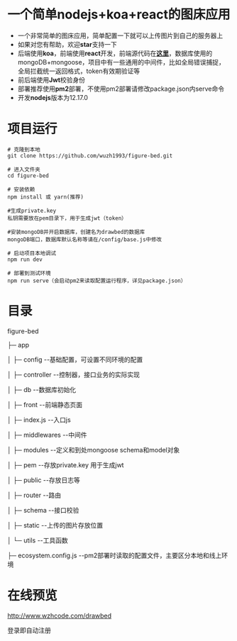 # 一个简单nodejs+koa+react的图床应用

- 一个非常简单的图床应用，简单配置一下就可以上传图片到自己的服务器上
- 如果对您有帮助，欢迎**star**支持一下
- 后端使用**koa**，前端使用**react**开发，前端源代码在[**这里**](https://github.com/wuzh1993/figure-bed-front.git)，数据库使用的mongoDB+mongoose，项目中有一些通用的中间件，比如全局错误捕捉，全局拦截统一返回格式，token有效期验证等
- 前后端使用**Jwt**校验身份
- 部署推荐使用**pm2**部署，不使用pm2部署请修改package.json内serve命令
- 开发**nodejs**版本为12.17.0



# 项目运行

```
# 克隆到本地
git clone https://github.com/wuzh1993/figure-bed.git

# 进入文件夹
cd figure-bed

# 安装依赖
npm install 或 yarn(推荐)

#生成private.key
私钥需要放在pem目录下，用于生成jwt（token）

#安装mongoDB并开启数据库，创建名为drawbed的数据库
mongoDB端口，数据库默认名称等请在/config/base.js中修改

# 启动项目本地调试
npm run dev

# 部署到测试环境
npm run serve（会启动pm2来读取配置运行程序，详见package.json）
```



# 目录

figure-bed 

├─ app

│ ├─ config --基础配置，可设置不同环境的配置

│ ├─ controller --控制器，接口业务的实际实现

│ ├─ db --数据库初始化

│ ├─ front --前端静态页面

│ ├─ index.js --入口js

│ ├─ middlewares --中间件

│ ├─ modules --定义和到处mongoose schema和model对象

│ ├─ pem --存放private.key 用于生成jwt

│ ├─ public --存放日志等

│ ├─ router --路由

│ ├─ schema --接口校验

│ ├─ static --上传的图片存放位置

│ └─ utils --工具函数

├─ ecosystem.config.js --pm2部署时读取的配置文件，主要区分本地和线上环境



# 在线预览

http://www.wzhcode.com/drawbed



登录即自动注册
